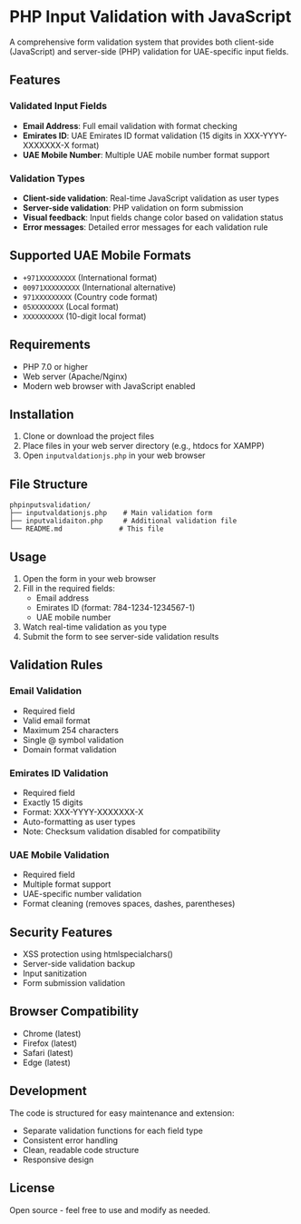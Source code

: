 # PHP Input Validation with JavaScript

A comprehensive form validation system that provides both client-side (JavaScript) and server-side (PHP) validation for UAE-specific input fields.

## Features

### Validated Input Fields
- **Email Address**: Full email validation with format checking
- **Emirates ID**: UAE Emirates ID format validation (15 digits in XXX-YYYY-XXXXXXX-X format)
- **UAE Mobile Number**: Multiple UAE mobile number format support

### Validation Types
- **Client-side validation**: Real-time JavaScript validation as user types
- **Server-side validation**: PHP validation on form submission
- **Visual feedback**: Input fields change color based on validation status
- **Error messages**: Detailed error messages for each validation rule

## Supported UAE Mobile Formats
- `+971XXXXXXXXX` (International format)
- `00971XXXXXXXXX` (International alternative)
- `971XXXXXXXXX` (Country code format)
- `05XXXXXXXX` (Local format)
- `XXXXXXXXXX` (10-digit local format)

## Requirements
- PHP 7.0 or higher
- Web server (Apache/Nginx)
- Modern web browser with JavaScript enabled

## Installation
1. Clone or download the project files
2. Place files in your web server directory (e.g., htdocs for XAMPP)
3. Open `inputvaldationjs.php` in your web browser

## File Structure
```
phpinputsvalidation/
├── inputvaldationjs.php    # Main validation form
├── inputvalidaiton.php     # Additional validation file
└── README.md              # This file
```

## Usage
1. Open the form in your web browser
2. Fill in the required fields:
   - Email address
   - Emirates ID (format: 784-1234-1234567-1)
   - UAE mobile number
3. Watch real-time validation as you type
4. Submit the form to see server-side validation results

## Validation Rules

### Email Validation
- Required field
- Valid email format
- Maximum 254 characters
- Single @ symbol validation
- Domain format validation

### Emirates ID Validation
- Required field
- Exactly 15 digits
- Format: XXX-YYYY-XXXXXXX-X
- Auto-formatting as user types
- Note: Checksum validation disabled for compatibility

### UAE Mobile Validation
- Required field
- Multiple format support
- UAE-specific number validation
- Format cleaning (removes spaces, dashes, parentheses)

## Security Features
- XSS protection using htmlspecialchars()
- Server-side validation backup
- Input sanitization
- Form submission validation

## Browser Compatibility
- Chrome (latest)
- Firefox (latest)
- Safari (latest)
- Edge (latest)

## Development
The code is structured for easy maintenance and extension:
- Separate validation functions for each field type
- Consistent error handling
- Clean, readable code structure
- Responsive design

## License
Open source - feel free to use and modify as needed. 